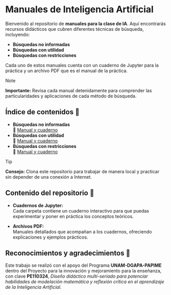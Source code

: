 # Manuales de Inteligencia Artificial

Bienvenido al repositorio de **manuales para la clase de IA**. Aquí encontrarás recursos didácticos que cubren diferentes técnicas de búsqueda, incluyendo:

- **Búsquedas no informadas**
- **Búsquedas con utilidad**
- **Búsquedas con restricciones**

Cada uno de estos manuales cuenta con un cuaderno de Jupyter para la práctica y un archivo PDF que es el manual de la práctica.

> [!NOTE]  
> **Importante:** Revisa cada manual detenidamente para comprender las particularidades y aplicaciones de cada método de búsqueda.

## Índice de contenidos 📑

- **Búsquedas no informadas**  
  📄 [Manual y cuaderno](https://github.com/mariomttz/manuales-ia/tree/master/busquedas_no_informadas)
- **Búsquedas con utilidad**  
  📄 [Manual y cuaderno](https://github.com/mariomttz/manuales-ia/tree/master/busquedas_con_utilidad)
- **Búsquedas con restricciones**  
  📄 [Manual y cuaderno](https://github.com/mariomttz/manuales-ia/tree/master/busquedas_con_restricciones)

> [!TIP]  
> **Consejo:** Clona este repositorio para trabajar de manera local y practicar sin depender de una conexión a Internet.

## Contenido del repositorio 📂

- **Cuadernos de Jupyter:**  
  Cada carpeta contiene un cuaderno interactivo para que puedas experimentar y poner en práctica los conceptos teóricos.

- **Archivos PDF:**  
  Manuales detallados que acompañan a los cuadernos, ofreciendo explicaciones y ejemplos prácticos.

## Reconocimientos y agradecimientos 🙏

Este trabajo se realizó con el apoyo del Programa **UNAM-DGAPA-PAPIME** dentro del Proyecto para la innovación y mejoramiento para la enseñanza, con clave **PE110324**, _Diseño didáctico multi-seriado para potenciar habilidades de modelación matemática y reflexión crítica en el aprendizaje de la Inteligencia Artificial._
